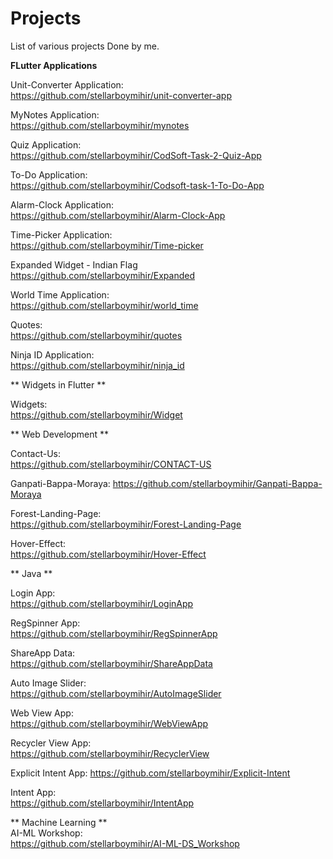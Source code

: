 # Projects
List of various projects Done by me.

**FLutter Applications**  

  Unit-Converter Application:   
https://github.com/stellarboymihir/unit-converter-app

  MyNotes Application:   
https://github.com/stellarboymihir/mynotes

  Quiz Application:  
  https://github.com/stellarboymihir/CodSoft-Task-2-Quiz-App

  To-Do Application:  
  https://github.com/stellarboymihir/Codsoft-task-1-To-Do-App

  Alarm-Clock Application:  
  https://github.com/stellarboymihir/Alarm-Clock-App

  Time-Picker Application:  
  https://github.com/stellarboymihir/Time-picker  

  Expanded Widget - Indian Flag  
  https://github.com/stellarboymihir/Expanded  

  World Time Application:  
  https://github.com/stellarboymihir/world_time  

  Quotes:  
  https://github.com/stellarboymihir/quotes   

  Ninja ID Application:  
  https://github.com/stellarboymihir/ninja_id  
  
  ** Widgets in Flutter **  

  Widgets:  
  https://github.com/stellarboymihir/Widget


  ** Web Development **

  Contact-Us:  
  https://github.com/stellarboymihir/CONTACT-US  
  
  Ganpati-Bappa-Moraya: 
  https://github.com/stellarboymihir/Ganpati-Bappa-Moraya  
  
  Forest-Landing-Page:  
  https://github.com/stellarboymihir/Forest-Landing-Page

  Hover-Effect:  
  https://github.com/stellarboymihir/Hover-Effect

  ** Java **  
  
  Login App:  
  https://github.com/stellarboymihir/LoginApp  
  
  RegSpinner App:  
  https://github.com/stellarboymihir/RegSpinnerApp  
  
  ShareApp Data:  
  https://github.com/stellarboymihir/ShareAppData
  
  Auto Image Slider:  
  https://github.com/stellarboymihir/AutoImageSlider  
  
  Web View App:  
  https://github.com/stellarboymihir/WebViewApp  
  
  Recycler View App:  
  https://github.com/stellarboymihir/RecyclerView  
  
  Explicit Intent App: 
  https://github.com/stellarboymihir/Explicit-Intent  
  
  Intent App:  
  https://github.com/stellarboymihir/IntentApp  



  **  Machine Learning **   
  AI-ML Workshop:  
  https://github.com/stellarboymihir/AI-ML-DS_Workshop
  
  
